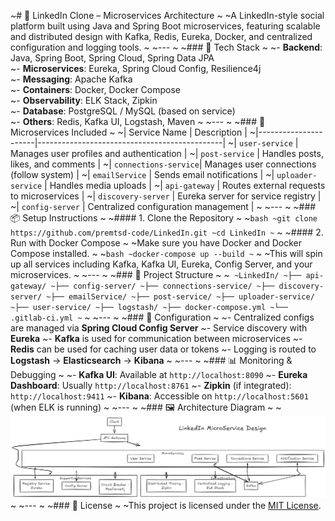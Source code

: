 ~# 📘 LinkedIn Clone – Microservices Architecture
~
~A LinkedIn-style social platform built using Java and Spring Boot microservices, featuring scalable and distributed design with Kafka, Redis, Eureka, Docker, and centralized configuration and logging tools.
~
~---
~
~### 🚀 Tech Stack
~
~- **Backend**: Java, Spring Boot, Spring Cloud, Spring Data JPA  
~- **Microservices**: Eureka, Spring Cloud Config, Resilience4j  
~- **Messaging**: Apache Kafka  
~- **Containers**: Docker, Docker Compose  
~- **Observability**: ELK Stack, Zipkin  
~- **Database**: PostgreSQL / MySQL (based on service)  
~- **Others**: Redis, Kafka UI, Logstash, Maven
~
~---
~
~### 🧩 Microservices Included
~
~| Service Name         | Description                                  |
~|----------------------|----------------------------------------------|
~| `user-service`       | Manages user profiles and authentication     |
~| `post-service`       | Handles posts, likes, and comments           |
~| `connections-service`| Manages user connections (follow system)     |
~| `emailService`       | Sends email notifications                    |
~| `uploader-service`   | Handles media uploads                        |
~| `api-gateway`        | Routes external requests to microservices    |
~| `discovery-server`   | Eureka server for service registry           |
~| `config-server`      | Centralized configuration management         |
~
~---
~
~### 📦 Setup Instructions
~
~#### 1. Clone the Repository
~
~```bash
~git clone https://github.com/premtsd-code/LinkedIn.git
~cd LinkedIn
~```
~
~#### 2. Run with Docker Compose
~
~Make sure you have Docker and Docker Compose installed.
~
~```bash
~docker-compose up --build
~```
~
~This will spin up all services including Kafka, Kafka UI, Eureka, Config Server, and your microservices.
~
~---
~
~### 📂 Project Structure
~
~```
~LinkedIn/
~├── api-gateway/
~├── config-server/
~├── connections-service/
~├── discovery-server/
~├── emailService/
~├── post-service/
~├── uploader-service/
~├── user-service/
~├── logstash/
~├── docker-compose.yml
~└── .gitlab-ci.yml
~```
~
~---
~
~### 🔧 Configuration
~
~- Centralized configs are managed via **Spring Cloud Config Server**
~- Service discovery with **Eureka**
~- **Kafka** is used for communication between microservices
~- **Redis** can be used for caching user data or tokens
~- Logging is routed to **Logstash** → **Elasticsearch** → **Kibana**
~
~---
~
~### 📊 Monitoring & Debugging
~
~- **Kafka UI**: Available at `http://localhost:8090`
~- **Eureka Dashboard**: Usually `http://localhost:8761`
~- **Zipkin** (if integrated): `http://localhost:9411`
~- **Kibana**: Accessible on `http://localhost:5601` (when ELK is running)
~
~---
~
~### 🖼 Architecture Diagram
~
~![Architecture Diagram](./architecture-diagram.png)
~
~---
~
~### 📃 License
~
~This project is licensed under the [MIT License](LICENSE).
